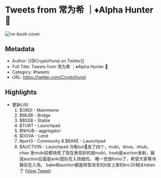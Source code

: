 # Tweets from 常为希 ｜♦️Alpha Hunter 🔸

![rw-book-cover](https://pbs.twimg.com/profile_images/1598349844535738368/PKP1U_Dp.jpg)

## Metadata
- Author: [[@CryptoYunqi on Twitter]]
- Full Title: Tweets from 常为希 ｜♦️Alpha Hunter 🔸
- Category: #tweets
- URL: https://twitter.com/CryptoYunqi

## Highlights
- 更新LiSt
  1. $ORDI - Mainmeme
  2. $MUBI - Bridge
  3. $BSSB - Stable
  4. $TURT - Launchpad
  5. $NHUB - aggregator
  6. $DOVA - Lend
  7. #port3 - Community
  8.$BAKE - Launchpad
  9. $AUCTION - Launchpad
  乌龟turt🐢发了四个，mubi，dova，nhub，chax
  发mubi前都快死了现在表现好的就mubi，bssb是auction发射，据说auction后面是ankr团队在入场做的。
  睡一觉很fomo了，希望大家等冷静后在入场。
  bake和auction都是转型进军的b安上架的brc20相关token了 ([View Tweet](https://twitter.com/CryptoYunqi/status/1732068240694923348))
